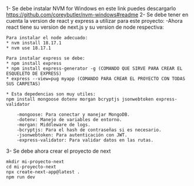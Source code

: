 1- Se debe instalar NVM for Windows en este link puedes descargarlo https://github.com/coreybutler/nvm-windows#readme
2- Se debe tener en cuenta la version de react y express a utilizar para este proyecto:
    -Ahora react tiene su version de next.js y su version de node respectiva:

    Para instalar el node adecuado:
    * nvm install 18.17.1
    * nvm use 18.17.1

    Para instalar express se debe:
    * npm install express
    * npm install express-generator -g (COMANDO QUE SIRVE PARA CREAR EL ESQUELETO DE EXPRESS)
    * express --view=pug myapp (COMANDO PARA CREAR EL PROYECTO CON TODAS SUS CARPETAS)

    * Esta depedencias son muy utiles:
    npm install mongoose dotenv morgan bcryptjs jsonwebtoken express-validator

        -mongoose: Para conectar y manejar MongoDB.
        -dotenv: Manejo de variables de entorno.
        -morgan: Middleware de logs.
        -bcryptjs: Para el hash de contraseñas si es necesario.
        -jsonwebtoken: Para autenticación con JWT.
        -express-validator: Para validar datos en las rutas.

3- Se debe ahora crear el proyecto de next
    
    mkdir mi-proyecto-next
    cd mi-proyecto-next
    npx create-next-app@latest .
    npm run dev
